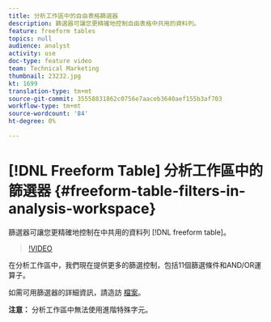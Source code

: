 ```yaml
---
title: 分析工作區中的自由表格篩選器
description: 篩選器可讓您更精確地控制自由表格中共用的資料列。
feature: freeform tables
topics: null
audience: analyst
activity: use
doc-type: feature video
team: Technical Marketing
thumbnail: 23232.jpg
kt: 1699
translation-type: tm+mt
source-git-commit: 35558831862c0756e7aaceb3640aef155b3af703
workflow-type: tm+mt
source-wordcount: '84'
ht-degree: 0%

---
```



# [!DNL Freeform Table] 分析工作區中的篩選器 {#freeform-table-filters-in-analysis-workspace}

篩選器可讓您更精確地控制在中共用的資料列 [!DNL freeform table]。

>[!VIDEO](https://video.tv.adobe.com/v/23232/?quality=12)

在分析工作區中，我們現在提供更多的篩選控制，包括11個篩選條件和AND/OR運算子。

如需可用篩選器的詳細資訊，請造訪 [檔案](https://marketing.adobe.com/resources/help/en_US/analytics/analysis-workspace/pagination_filtering_sorting.html)。

**注意：** 分析工作區中無法使用進階特殊字元。
